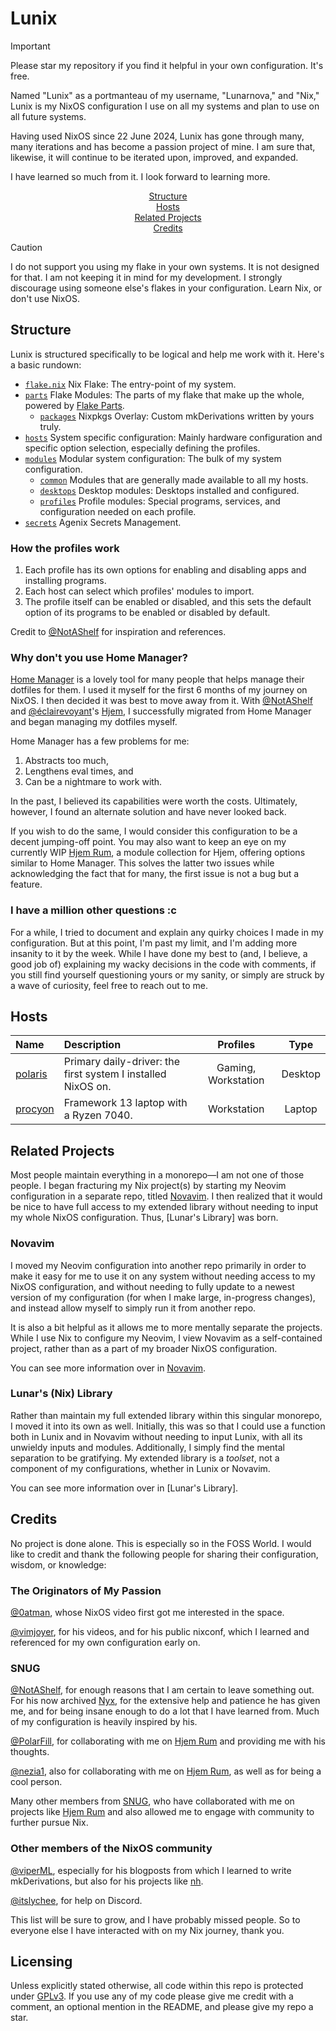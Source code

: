 # Lunix

> [!IMPORTANT]
> Please star my repository if you find it helpful in your own configuration.
> It's free.

Named "Lunix" as a portmanteau of my username, "Lunarnova," and "Nix," Lunix is
my NixOS configuration I use on all my systems and plan to use on all future
systems.

Having used NixOS since 22 June 2024, Lunix has gone through many, many
iterations and has become a passion project of mine. I am sure that, likewise,
it will continue to be iterated upon, improved, and expanded.

I have learned so much from it. I look forward to learning more.

<div align="center">
    <a href=#ch-structure>Structure</a></br>
    <a href=#ch-hosts>Hosts</a></br>
    <a href=#ch-related-projects>Related Projects</a></br>
    <a href=#ch-credits>Credits</a>
</div>

> [!CAUTION]
> I do not support you using my flake in your own systems. It is not designed
> for that. I am not keeping it in mind for my development. I strongly
> discourage using someone else's flakes in your configuration. Learn Nix, or
> don't use NixOS.

## Structure

Lunix is structured specifically to be logical and help me work with it. Here's
a basic rundown:

- [`flake.nix`] Nix Flake: The entry-point of my system.
- [`parts`] Flake Modules: The parts of my flake that make up the whole, powered
  by [Flake Parts].
  - [`packages`] Nixpkgs Overlay: Custom mkDerivations written by yours truly.
- [`hosts`] System specific configuration: Mainly hardware configuration and
  specific option selection, especially defining the profiles.
- [`modules`] Modular system configuration: The bulk of my system configuration.
  - [`common`] Modules that are generally made available to all my hosts.
  - [`desktops`] Desktop modules: Desktops installed and configured.
  - [`profiles`] Profile modules: Special programs, services, and configuration
    needed on each profile.
- [`secrets`] Agenix Secrets Management.

### How the profiles work

1. Each profile has its own options for enabling and disabling apps and
   installing programs.
2. Each host can select which profiles' modules to import.
3. The profile itself can be enabled or disabled, and this sets the default
   option of its programs to be enabled or disabled by default.

Credit to [@NotAShelf] for inspiration and references.

### Why don't you use Home Manager?

[Home Manager] is a lovely tool for many people that helps manage their dotfiles
for them. I used it myself for the first 6 months of my journey on NixOS. I then
decided it was best to move away from it. With [@NotAShelf] and
[@éclairevoyant]'s [Hjem], I successfully migrated from Home Manager and began
managing my dotfiles myself.

Home Manager has a few problems for me:

1. Abstracts too much,
2. Lengthens eval times, and
3. Can be a nightmare to work with.

In the past, I believed its capabilities were worth the costs. Ultimately,
however, I found an alternate solution and have never looked back.

If you wish to do the same, I would consider this configuration to be a decent
jumping-off point. You may also want to keep an eye on my currently WIP
[Hjem Rum], a module collection for Hjem, offering options similar to Home
Manager. This solves the latter two issues while acknowledging the fact that for
many, the first issue is not a bug but a feature.

### I have a million other questions :c

For a while, I tried to document and explain any quirky choices I made in my
configuration. But at this point, I'm past my limit, and I'm adding more
insanity to it by the week. While I have done my best to (and, I believe, a good
job of) explaining my wacky decisions in the code with comments, if you still
find yourself questioning yours or my sanity, or simply are struck by a wave of
curiosity, feel free to reach out to me.

[`flake.nix`]: https://github.com/lunarnovaa/lunix/tree/main/flake.nix
[`parts`]: https://github.com/lunarnovaa/lunix/tree/main/parts
[Flake Parts]: https://github.com/hercules-ci/flake-parts
[`packages`]: https://github.com/lunarnovaa/lunix/tree/main/parts/packages
[`hosts`]: https://github.com/lunarnovaa/lunix/tree/main/hosts
[`modules`]: https://github.com/lunarnovaa/lunix/tree/main/modules
[`common`]: https://github.com/lunarnovaa/lunix/tree/main/modules/common
[`desktops`]: https://github.com/lunarnovaa/lunix/tree/main/modules/desktops
[`profiles`]: https://github.com/lunarnovaa/lunix/tree/main/modules/profiles
[`secrets`]: https://github.com/lunarnovaa/lunix/tree/main/secrets
[@NotAShelf]: https://github.com/NotAShelf
[Home Manager]: https://github.com/nix-community/home-manager
[@éclairevoyant]: https://github.com/eclairevoyant
[Hjem]: https://github.com/feel-co/hjem
[Hjem Rum]: https://github.com/snugnug/hjem-rum

## Hosts

| Name      | Description                                                  |      Profiles       |  Type   |
| :-------- | :----------------------------------------------------------- | :-----------------: | :-----: |
| [polaris] | Primary daily-driver: the first system I installed NixOS on. | Gaming, Workstation | Desktop |
| [procyon] | Framework 13 laptop with a Ryzen 7040.                       |     Workstation     | Laptop  |

[polaris]: https://github.com/lunarnovaa/lunix/tree/main/hosts/polaris
[procyon]: https://github.com/lunarnovaa/lunix/tree/main/hosts/procyon

## Related Projects

Most people maintain everything in a monorepo―I am not one of those people. I
began fracturing my Nix project(s) by starting my Neovim configuration in a
separate repo, titled [Novavim]. I then realized that it would be nice to have
full access to my extended library without needing to input my whole NixOS
configuration. Thus, [Lunar's Library] was born.

### Novavim

I moved my Neovim configuration into another repo primarily in order to make it
easy for me to use it on any system without needing access to my NixOS
configuration, and without needing to fully update to a newest version of my
configuration (for when I make large, in-progress changes), and instead allow
myself to simply run it from another repo.

It is also a bit helpful as it allows me to more mentally separate the projects.
While I use Nix to configure my Neovim, I view Novavim as a self-contained
project, rather than as a part of my broader NixOS configuration.

You can see more information over in [Novavim].

### Lunar's (Nix) Library

Rather than maintain my full extended library within this singular monorepo, I
moved it into its own as well. Initially, this was so that I could use a
function both in Lunix and in Novavim without needing to input Lunix, with all
its unwieldy inputs and modules. Additionally, I simply find the mental
separation to be gratifying. My extended library is a _toolset_, not a component
of my configurations, whether in Lunix or Novavim.

You can see more information over in [Lunar's Library].

[Novavim]: https://www.github.com/lunarnovaa/novavim
[Lunar's Libarary]: https://www.github.com/lunarnovaa/lunarslib

## Credits

No project is done alone. This is especially so in the FOSS World. I would like
to credit and thank the following people for sharing their configuration,
wisdom, or knowledge:

### The Originators of My Passion

[@0atman], whose NixOS video first got me interested in the space.

[@vimjoyer], for his videos, and for his public nixconf, which I learned and
referenced for my own configuration early on.

### SNUG

[@NotAShelf], for enough reasons that I am certain to leave something out. For
his now archived [Nyx], for the extensive help and patience he has given me, and
for being insane enough to do a lot that I have learned from. Much of my
configuration is heavily inspired by his.

[@PolarFill], for collaborating with me on [Hjem Rum] and providing me with his
thoughts.

[@nezia1], also for collaborating with me on [Hjem Rum], as well as for being a
cool person.

Many other members from [SNUG], who have collaborated with me on projects like
[Hjem Rum] and also allowed me to engage with community to further pursue Nix.

### Other members of the NixOS community

[@viperML], especially for his blogposts from which I learned to write
mkDerivations, but also for his projects like [nh].

[@itslychee], for help on Discord.

This list will be sure to grow, and I have probably missed people. So to
everyone else I have interacted with on my Nix journey, thank you.

[@0atman]: https://github.com/0atman
[@vimjoyer]: https://github.com/vimjoyer
[Nyx]: https://github.com/NotAShelf/Nyx
[@PolarFill]: https://github.com/PolarFill
[@nezia1]: https://github.com/nezia1
[SNUG]: https://github.com/snugnug
[@viperML]: https://github.com/viperML
[nh]: https://github.com/viperML/nh
[@itslychee]: https://github.com/itslychee

## Licensing

Unless explicitly stated otherwise, all code within this repo is protected under
[GPLv3]. If you use any of my code please give me credit with a comment, an
optional mention in the README, and please give my repo a star.

[GPLv3]: https://github.com/lunarnovaa/lunix/blob/main/LICENSE
